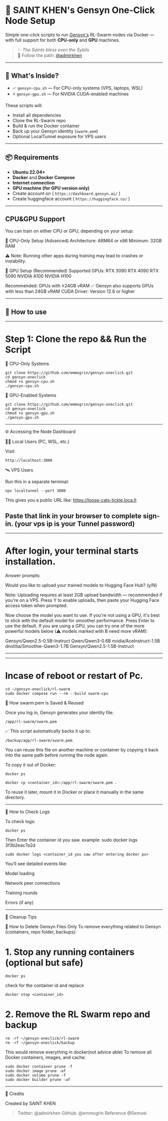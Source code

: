 # 🧠 SAINT KHEN's Gensyn One-Click Node Setup

Simple one-click scripts to run [Gensyn's](https://gensyn.ai) RL-Swarm nodes via Docker — with full support for both **CPU-only** and **GPU** machines.

> ✨ *The Saints bless even the Sybils*  
> 🔱 Follow the path: [@admirkhen](https://twitter.com/admirkhen)

---

## 🚀 What's Inside?

- ✅ `gensyn-cpu.sh` — For CPU-only systems (VPS, laptops, WSL)
- ⚡ `gensyn-gpu.sh` — For NVIDIA CUDA-enabled machines

These scripts will:
- Install all dependencies
- Clone the RL-Swarm repo
- Build & run the Docker container
- Back up your Gensyn identity (`swarm.pem`)
- Optional LocalTunnel exposure for VPS users
  

---

## 📦 Requirements

- **Ubuntu 22.04+**
- **Docker** and **Docker Compose**
- **Internet connection**
- **GPU machine (for GPU version only)**
- Create account on ( `https://dashboard.gensyn.ai/` )
- Create huggingface account ( `https://huggingface.co/` )
---
## CPU&GPU Support 
You can train on either CPU or GPU, depending on your setup:

🔸 CPU-Only Setup (Advanced)
Architecture: ARM64 or x86
Minimum: 32GB RAM

⚠️ Note: Running other apps during training may lead to crashes or instability.

🔹 GPU Setup (Recommended)
Supported GPUs:
RTX 3090
RTX 4090
RTX 5090
NVIDIA A100
NVIDIA H100

Recommended: GPUs with ≥24GB vRAM
✅ Gensyn also supports GPUs with less than 24GB vRAM
CUDA Driver: Version 12.6 or higher

---
## 🔧 How to use
---

# Step 1: Clone the repo && Run the Script

🧠 CPU-Only Systems
```
git clone https://github.com/emmogrin/gensyn-oneclick.git
cd gensyn-oneclick
chmod +x gensyn-cpu.sh
./gensyn-cpu.sh
```

🚀 GPU-Enabled Systems
```
git clone https://github.com/emmogrin/gensyn-oneclick.git
cd gensyn-oneclick
chmod +x gensyn-gpu.sh
./gensyn-gpu.sh
```

---

🌐 Accessing the Node Dashboard

👨‍💻 Local Users (PC, WSL, etc.)

Visit:
```
http://localhost:3000
```
🛰️ VPS Users

Run this in a separate terminal:
```
npx localtunnel --port 3000
```
This gives you a public URL like:
https://loose-cats-tickle.loca.lt

Paste that link in your browser to complete sign-in.
(your vps ip is your Tunnel password)
---
---
# After login, your terminal starts installation.

Answer prompts:

Would you like to upload your trained models to Hugging Face Hub? (y/N)

Note: 
Uploading requires at least 2GB upload bandwidth — recommended if you're on a VPS.
Press Y to enable uploads, then paste your Hugging Face access token when prompted.
> 
Now choose the model you want to use.
If you're not using a GPU, it's best to stick with the default model for smoother performance.
Press Enter to use the default.
If you are using a GPU, you can try one of the more powerful models below (⚠️ models marked with B need more vRAM):

Gensyn/Qwen2.5-0.5B-Instruct
Qwen/Qwen3-0.6B
nvidia/AceInstruct-1.5B
dnotitia/Smoothie-Qwen3-1.7B
Gensyn/Qwen2.5-1.5B-Instruct

---
---
# Incase of reboot or restart of Pc.
```
cd ~/gensyn-oneclick/rl-swarm
sudo docker compose run --rm --build swarm-cpu
```

🔐 How swarm.pem is Saved & Reused

Once you log in, Gensyn generates your identity file:
```
/app/rl-swarm/swarm.pem
```

✅ This script automatically backs it up to:
```
/backup/app/rl-swarm/swarm.pem
```
You can reuse this file on another machine or container by copying it back into the same path before running the node again.

To copy it out of Docker:
```
docker ps
```
```
docker cp <container_id>:/app/rl-swarm/swarm.pem .
```
To reuse it later, mount it in Docker or place it manually in the same directory.


---

📄 How to Check Logs

To check logs:
```
docker ps
```
Then Enter the container id you saw.
example: sudo docker logs 3f3b2eac7a2d

```
sudo docker logs <container_id you saw after entering docker ps>
```
You’ll see detailed events like:

Model loading

Network peer connections

Training rounds

Errors (if any)


---

🧼 Cleanup Tips

🧹 How to Delete Gensyn Files Only
To remove everything related to Gensyn (containers, repo folder, backups):
# 1. Stop any running containers (optional but safe)
```
docker ps
```
check for the container id and replace
```
docker stop <container_id>
```
# 2. Remove the RL Swarm repo and backup
```
rm -rf ~/gensyn-oneclick/rl-swarm
rm -rf ~/gensyn-oneclick/backup
```
This would remove everything in docker(not advice able)
To remove all Docker containers, images, and cache:
```
sudo docker container prune -f
sudo docker image prune -af
sudo docker volume prune -f
sudo docker builder prune -af
```

---

🙏 Credits

Created by SAINT KHEN

> Twitter: @admirkhen
GitHub: @emmogrin
Reference @0xmoei
